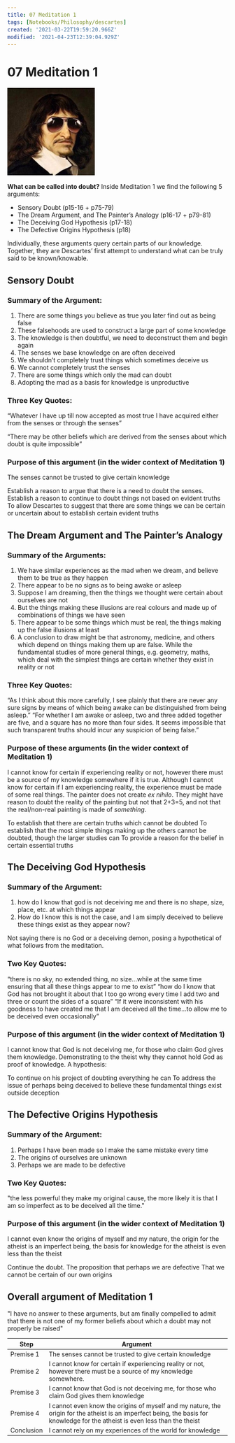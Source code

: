 ```yaml
---
title: 07 Meditation 1
tags: [Notebooks/Philosophy/descartes]
created: '2021-03-22T19:59:20.966Z'
modified: '2021-04-23T12:39:04.929Z'
---
```


# 07 Meditation 1

<img src="../attachments/descartescool.jpg" alt="Do you even Meditate, bro?" style="zoom:50%;" />

**What can be called into doubt?**
Inside Meditation 1 we find the following 5 arguments:

- Sensory Doubt (p15-16 + p75-79)
- The Dream Argument, and The Painter’s Analogy (p16-17 + p79-81)
- The Deceiving God Hypothesis (p17-18)
- The Defective Origins Hypothesis (p18)

Individually, these arguments query certain parts of our knowledge.
Together, they are Descartes’ first attempt to understand what can be truly said to be known/knowable.

## Sensory Doubt

### Summary of the Argument:

1. There are some things you believe as true you later find out as being false
2. These falsehoods are used to construct a large part of some knowledge
3. The knowledge is then doubtful, we need to deconstruct them and begin again
4. The senses we base knowledge on are often deceived
5. We shouldn’t completely trust things which sometimes deceive us
6. We cannot completely trust the senses
7. There are some things which only the mad can doubt
8. Adopting the mad as a basis for knowledge is unproductive

### Three Key Quotes:

“Whatever I have up till now accepted as most true I have acquired either from the senses or through the senses”

“There may be other beliefs which are derived from the senses about which doubt is quite impossible”

### Purpose of this argument (in the wider context of Meditation 1)

The senses cannot be trusted to give certain knowledge

Establish a reason to argue that there is a need to doubt the senses.
Establish a reason to continue to doubt things not based on evident truths
To allow Descartes to suggest that there are some things we can be certain or uncertain about to establish certain evident truths

## The Dream Argument and The Painter’s Analogy

### Summary of the Arguments:

1. We have similar experiences as the mad when we dream, and believe them to be true as they happen
2. There appear to be no signs as to being awake or asleep
3. Suppose I am dreaming, then the things we thought were certain about ourselves are not
5. But the things making these illusions are real colours and made up of combinations of things we have seen
6. There appear to be some things which must be real, the things making up the false illusions at least
7. A conclusion to draw might be that astronomy, medicine, and others which depend on things making them up are false. While the fundamental studies of more general things, e.g. geometry, maths, which deal with the simplest things are certain whether they exist in reality or not

### Three Key Quotes:

“As I think about this more carefully, I see plainly that there are never any sure signs by means of which being awake can be distinguished from being asleep.”
“For whether I am awake or asleep, two and three added together are five, and a square has no more than four sides. It seems impossible that such transparent truths should incur any suspicion of being false.”

### Purpose of these arguments (in the wider context of Meditation 1)
I cannot know for certain if experiencing reality or not, however there must be a source of my knowledge somewhere if it is true.
Although I cannot know for certain if I am experiencing reality, the experience must be made of some real things. The painter does not create *ex nihilo*.
They might have reason to doubt the reality of the painting but not that 2+3=5, and not that the real/non-real painting is made of *something*.

To establish that there are certain truths which cannot be doubted
To establish that the most simple things making up the others cannot be doubted, though the larger studies can
To provide a reason for the belief in certain essential truths

## The Deceiving God Hypothesis
### Summary of the Argument:

1. how do I know that god is not deceiving me and there is no shape, size, place, etc. at which things appear
2. How do I know this is not the case, and I am simply deceived to believe these things exist as they appear now?

Not saying there is no God or a deceiving demon, posing a hypothetical of what follows from the meditation.

### Two Key Quotes:

“there is no sky, no extended thing, no size...while at the same time ensuring that all these things appear to me to exist”
“how do I know that God has not brought it about that I too go wrong every time I add two and three or count the sides of a square”
“If it were inconsistent with his goodness to have created me that I am deceived all the time...to allow me to be deceived even occasionally”

### Purpose of this argument (in the wider context of Meditation 1)
I cannot know that God is not deceiving me, for those who claim God gives them knowledge.
Demonstrating to the theist why they cannot hold God as proof of knowledge.
A hypothesis: 

To continue on his project of doubting everything he can
To address the issue of perhaps being deceived to believe these fundamental things exist outside deception

## The Defective Origins Hypothesis
### Summary of the Argument:

1. Perhaps I have been made so I make the same mistake every time
2. The origins of ourselves are unknown
3. Perhaps we are made to be defective

### Two Key Quotes:
"the less powerful they make my original cause, the more likely it is that I am so imperfect as to be deceived all the time."
### Purpose of this argument (in the wider context of Meditation 1)
I cannot even know the origins of myself and my nature, the origin for the atheist is an imperfect being, the basis for knowledge for the atheist is even less than the theist

Continue the doubt.
The proposition that perhaps we are defective
That we cannot be certain of our own origins

## Overall argument of Meditation 1
"I have no answer to these arguments, but am finally compelled to admit that there is not one of my former beliefs about which a doubt may not properly be raised"

| Step       | Argument                                                     |
| ---------- | ------------------------------------------------------------ |
| Premise 1  | The senses cannot be trusted to give certain knowledge       |
| Premise 2  | I cannot know for certain if experiencing reality or not, however there must be a source of my knowledge somewhere. |
| Premise 3  | I cannot know that God is not deceiving me, for those who claim God gives them knowledge |
| Premise 4  | I cannot even know the origins of myself and my nature, the origin for the atheist is an imperfect being, the basis for knowledge for the atheist is even less than the theist |
| Conclusion | I cannot rely on my experiences of the world for knowledge   |

